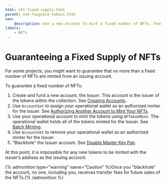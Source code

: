 ```yaml
---
html: nft-fixed-supply.html
parent: non-fungible-tokens.html
seo:
    description: Use a new account to mint a fixed number of NFTs, then black hole the account.
labels:
    - NFTs
---
```

# Guaranteeing a Fixed Supply of NFTs

For some projects, you might want to guarantee that no more than a fixed number of NFTs are minted from an issuing account.

To guarantee a fixed number of NFTs:

1. Create and fund a new account, the _Issuer_. This account is the issuer of the tokens within the collection. See [Creating Accounts](../../accounts/index.md#creating-accounts).
1. Use `AccountSet` to assign your operational wallet as an authorized minter for the issuer. See [Authorizing Another Account to Mint Your NFTs](authorizing-another-minter.md).
1. Use your operational account to mint the tokens using `NFTokenMint`. The operational wallet holds all of the tokens minted for the Issuer. See [Batch Minting](batch-minting.md).
1.  Use `AccountSet` to remove your operational wallet as an authorized minter for the Issuer.
1. “Blackhole” the Issuer account. See [Disable Master Key Pair](../../../tutorials/how-tos/manage-account-settings/disable-master-key-pair.md).

At this point, it is impossible for any new tokens to be minted with the issuer’s address as the issuing account.

{% admonition type="warning" name="Caution" %}Once you "blackhole" the account, no one, including you, receives transfer fees for future sales of the NFTs.{% /admonition %}
